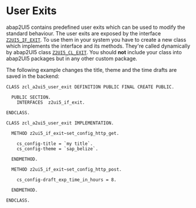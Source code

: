 # User Exits

abap2UI5 contains predefined user exits which can be used to modify the standard behaviour. The user exits are exposed by the interface [`Z2UI5_IF_EXIT`](https://github.com/abap2UI5/abap2UI5/blob/main/src/02/z2ui5_if_exit.intf.abap). To use them in your system you have to create a new class which implements the interface and its methods. They're called dynamically by abap2UI5 class [`Z2UI5_CL_EXIT`](https://github.com/abap2UI5/abap2UI5/blob/main/src/02/z2ui5_cl_exit.clas.abap). You should **not** include your class into abap2UI5 packages but in any other custom package.

The following example changes the title, theme and the time drafts are saved in the backend:

```abap
CLASS zcl_a2ui5_user_exit DEFINITION PUBLIC FINAL CREATE PUBLIC.

  PUBLIC SECTION.
    INTERFACES  z2ui5_if_exit.

ENDCLASS.

CLASS zcl_a2ui5_user_exit IMPLEMENTATION.

  METHOD z2ui5_if_exit~set_config_http_get.

    cs_config-title = `my title`.
    cs_config-theme = `sap_belize`.

  ENDMETHOD.

  METHOD z2ui5_if_exit~set_config_http_post.

    cs_config-draft_exp_time_in_hours = 8.

  ENDMETHOD.

ENDCLASS.
```
